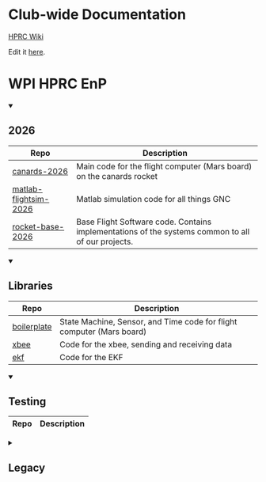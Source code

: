 # Club-wide Documentation
[HPRC Wiki](https://wpihprc-wiki.readthedocs.io/en/latest/#)

Edit it [here](https://github.com/WPI-HPRC/hprc_wiki).

# WPI HPRC EnP

<details open>

<summary>

## 2026

</summary>

|Repo|Description|
|----|-----------|
|[canards-2026](https://github.com/WPI-HPRC/canards-2026)|Main code for the flight computer (Mars board) on the canards rocket|
|[matlab-flightsim-2026](https://github.com/WPI-HPRC/matlab-flightsim-2026)|Matlab simulation code for all things GNC|
|[rocket-base-2026](https://github.com/WPI-HPRC/rocket-base-2026)|Base Flight Software code. Contains implementations of the systems common to all of our projects.|

</details>

<details open>

<summary>

## Libraries
  
</summary>
  
|Repo|Description|
|----|-----------|
|[boilerplate](https://github.com/WPI-HPRC/boilerplate)|State Machine, Sensor, and Time code for flight computer (Mars board)|
|[xbee](https://github.com/WPI-HPRC/xbee)|Code for the xbee, sending and receiving data|
|[ekf](https://github.com/WPI-HPRC/ekf-implementation)|Code for the EKF|

</details>

<details open>

<summary>

## Testing
  
</summary>
  
|Repo|Description|
|----|-----------|

</details>

<details closed>

<summary>

## Legacy

</summary>

<details open>

<summary>

## 2025

</summary>
  
|Repo|Description|
|----|-----------|
|[rocket-2025](https://github.com/wpi-hprc/rocket-2025)|Main code for the flight computer (Mars board) on the rocket for IREC 2025|
|[payload-2025](https://github.com/wpi-hprc/payload-2025)|Main code for the flight computer (Mars board) on the payload for IREC 2025|
|[groundstation-2025](https://github.com/WPI-HPRC/groundstation-2025)|Ground station code for IREC 2025|
  
</details>
</details>

